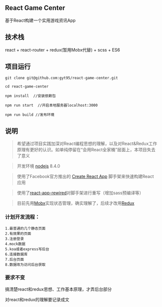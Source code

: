 ## React Game Center
基于React构建一个实用游戏资讯App

## 技术栈
react + react-router + redux(暂用Mobx代替) + scss + ES6

## 项目运行
```
git clone git@github.com:gyt95/react-game-center.git

cd react-game-center

npm install  //安装依赖包

npm run start  //开启本地服务器localhost:3000

npm run build //发布环境
```

## 说明
> 希望通过项目实践加深对React编程思想的理解，以及对React&Redux工作原理有更好的认识。如单纯停留在“会用React全家桶”层面上，本项目失去了意义

> 开发环境 [nodejs](https://nodejs.org/zh-cn/) 8.4.0

> 使用了Facebook官方推出的 [Create React App](https://github.com/facebookincubator/create-react-app) 脚手架来快速构建React应用

> 使用了[react-app-rewired](https://github.com/timarney/react-app-rewired)对脚手架进行重写（增加sass预编译等）

> 目前先用[Mobx](https://github.com/mobxjs/mobx)实现状态管理，确实理解了，后续才改用[Redux](https://github.com/reactjs/redux)

### 计划开发流程：
```
1.最普通的几个静态页面  
2.有效果的页面  
3.注册登录  
4.mock数据  
5.koa或者express写后台  
6.连接数据库  
7.后台页面  
8.数据改为访问后台获取  
```

### 要求不变

搞清楚react和redux思想、工作基本原理，才弄后台部分

对react和redux的理解要记录成文
